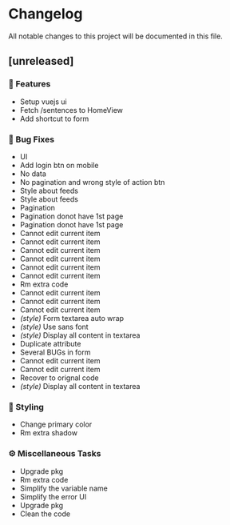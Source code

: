 # Changelog

All notable changes to this project will be documented in this file.

## [unreleased]

### 🚀 Features

- Setup vuejs ui
- Fetch /sentences to HomeView
- Add shortcut to form

### 🐛 Bug Fixes

- UI
- Add login btn on mobile
- No data
- No pagination and wrong style of action btn
- Style about feeds
- Style about feeds
- Pagination
- Pagination donot have 1st page
- Pagination donot have 1st page
- Cannot edit current item
- Cannot edit current item
- Cannot edit current item
- Cannot edit current item
- Cannot edit current item
- Cannot edit current item
- Rm extra code
- Cannot edit current item
- Cannot edit current item
- Cannot edit current item
- *(style)* Form textarea auto wrap
- *(style)* Use sans font
- *(style)* Display all content in textarea
- Duplicate attribute
- Several BUGs in form
- Cannot edit current item
- Cannot edit current item
- Recover to orignal code
- *(style)* Display all content in textarea

### 🎨 Styling

- Change primary color
- Rm extra shadow

### ⚙️ Miscellaneous Tasks

- Upgrade pkg
- Rm extra code
- Simplify the variable name
- Simplify the error UI
- Upgrade pkg
- Clean the code

<!-- generated by git-cliff -->
